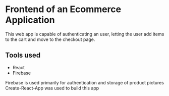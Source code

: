 # Frontend of an Ecommerce Application
This web app is capable of authenticating an user, letting the user add items to the cart and move to the checkout page. 

## Tools used 
- React
- Firebase

Firebase is used primarily for authentication and storage of product pictures
Create-React-App was used to build this app
